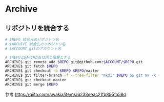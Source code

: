# Archive

## リポジトリを統合する

```sh
# $REPO 統合元のリポジトリ名
# $ARCHIVE 統合先のリポジトリ名
# $ACCOUNT gitのアカウント名

# $REPOと$ARCHIVEは同じ階層とする
ARCHIVE$ git remote add $REPO git@github.com:$ACCOUNT/$REPO.git
ARCHIVE$ git fetch $REPO
ARCHIVE$ git checkout -b $REPO $REPO/master
ARCHIVE$ git filter-branch -f --tree-filter "mkdir $REPO && git mv -k {,.[\!.],..[\!.]}* $REPO/"
ARCHIVE$ git checkout master
ARCHIVE$ git merge $REPO
```

参考
https://qiita.com/awakia/items/6233eeac21fb895fa58d
